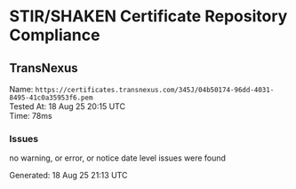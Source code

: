 # STIR/SHAKEN Certificate Repository Compliance

## TransNexus

Name: `https://certificates.transnexus.com/345J/04b50174-96dd-4031-8495-41c0a35953f6.pem`\
Tested At: 18 Aug 25 20:15 UTC\
Time: 78ms

### Issues

no warning, or error, or notice date level issues were found

Generated: 18 Aug 25 21:13 UTC